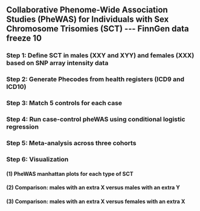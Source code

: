 ## Collaborative Phenome-Wide Association Studies (PheWAS) for Individuals with Sex Chromosome Trisomies (SCT) --- FinnGen data freeze 10

### Step 1: Define SCT in males (XXY and XYY) and females (XXX) based on SNP array intensity data


### Step 2: Generate Phecodes from health registers (ICD9 and ICD10)


### Step 3: Match 5 controls for each case


### Step 4: Run case-control pheWAS using conditional logistic regression


### Step 5: Meta-analysis across three cohorts


### Step 6: Visualization
#### (1) PheWAS manhattan plots for each type of SCT
#### (2) Comparison: males with an extra X versus males with an extra Y 
#### (3) Comparison: males with an extra X versus females with an extra X 

